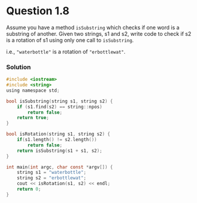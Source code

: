 # Question 1.8
Assume you have a method `isSubstring` which checks if one word is a substring of another. Given two strings, s1 and s2, write code to check if s2 is a rotation of s1 using only one call to `isSubstring`.

i.e., `"waterbottle"` is a rotation of `"erbottlewat"`.

### Solution
``` c
#include <iostream>
#include <string>
using namespace std;

bool isSubstring(string s1, string s2) {
	if (s1.find(s2) == string::npos)
		return false;
	return true;
}

bool isRotation(string s1, string s2) {
	if(s1.length() != s2.length())
		return false;
	return isSubstring(s1 + s1, s2);
}

int main(int argc, char const *argv[]) {
	string s1 = "waterbottle";
	string s2 = "erbottlewat";
	cout << isRotation(s1, s2) << endl;
	return 0;
}
```
<div id="disqus_thread"></div>
<script type="text/javascript">
    var disqus_shortname = 'algorithm-book';
    (function() {
        var dsq = document.createElement('script'); dsq.type = 'text/javascript'; dsq.async = true;
        dsq.src = '//' + disqus_shortname + '.disqus.com/embed.js';
        (document.getElementsByTagName('head')[0] || document.getElementsByTagName('body')[0]).appendChild(dsq);
    })();
</script>
